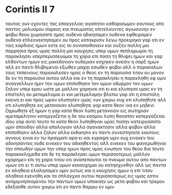 # Corintis II 7
ταυτας ουν εχοντες τας επαγγελιας αγαπητοι καθαρισωμεν εαυτους απο παντος μολυσμου σαρκος και πνευματος επιτελουντες αγιωσυνην εν φοβω θεου
χωρησατε ημας ουδενα ηδικησαμεν ουδενα εφθειραμεν ουδενα επλεονεκτησαμεν
ου προς κατακρισιν λεγω προειρηκα γαρ οτι εν ταις καρδιαις ημων εστε εις το συναποθανειν και συζην
πολλη μοι παρρησια προς υμας πολλη μοι καυχησις υπερ υμων πεπληρωμαι τη παρακλησει υπερπερισσευομαι τη χαρα επι παση τη θλιψει ημων
και γαρ ελθοντων ημων εις μακεδονιαν ουδεμιαν εσχηκεν ανεσιν η σαρξ ημων αλλ εν παντι θλιβομενοι εξωθεν μαχαι εσωθεν φοβοι
αλλ ο παρακαλων τους ταπεινους παρεκαλεσεν ημας ο θεος εν τη παρουσια τιτου 
ου μονον δε εν τη παρουσια αυτου αλλα και εν τη παρακλησει η παρεκληθη εφ υμιν αναγγελλων ημιν την υμων επιποθησιν τον υμων οδυρμον τον υμων ζηλον υπερ εμου ωστε με μαλλον χαρηναι
οτι ει και ελυπησα υμας εν τη επιστολη ου μεταμελομαι ει και μετεμελομην βλεπω γαρ οτι η επιστολη εκεινη ει και προς ωραν ελυπησεν υμας
νυν χαιρω ουχ οτι ελυπηθητε αλλ οτι ελυπηθητε εις μετανοιαν ελυπηθητε γαρ κατα θεον ινα εν μηδενι ζημιωθητε εξ ημων
η γαρ κατα θεον λυπη μετανοιαν εις σωτηριαν αμεταμελητον κατεργαζεται η δε του κοσμου λυπη θανατον κατεργαζεται
ιδου γαρ αυτο τουτο το κατα θεον λυπηθηναι υμας ποσην κατειργασατο υμιν σπουδην αλλα απολογιαν αλλα αγανακτησιν αλλα φοβον αλλα επιποθησιν αλλα ζηλον αλλα εκδικησιν εν παντι συνεστησατε εαυτους αγνους ειναι εν τω πραγματι
αρα ει και εγραψα υμιν ουχ εινεκεν του αδικησαντος ουδε εινεκεν του αδικηθεντος αλλ εινεκεν του φανερωθηναι την σπουδην υμων την υπερ ημων προς υμας ενωπιον του θεου
δια τουτο παρακεκλημεθα επι δε τη παρακλησει υμων περισσοτερως μαλλον εχαρημεν επι τη χαρα τιτου οτι αναπεπαυται το πνευμα αυτου απο παντων υμων 
οτι ει τι αυτω υπερ υμων κεκαυχημαι ου κατησχυνθην αλλ ως παντα εν αληθεια ελαλησαμεν υμιν ουτως και η καυχησις ημων η επι τιτου αληθεια εγενηθη
και τα σπλαγχνα αυτου περισσοτερως εις υμας εστιν αναμιμνησκομενου την παντων υμων υπακοην ως μετα φοβου και τρομου εδεξασθε αυτον
χαιρω οτι εν παντι θαρρω εν υμιν

